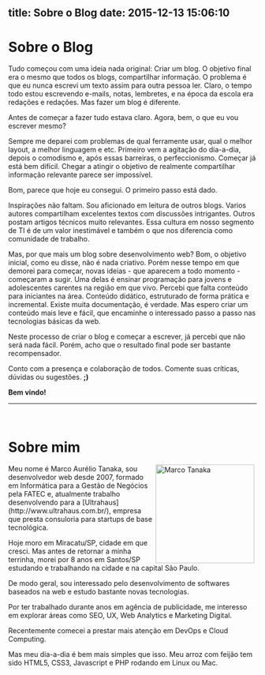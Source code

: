 title: Sobre o Blog
date: 2015-12-13 15:06:10
---

# Sobre o Blog

Tudo começou com uma ideia nada original: Criar um blog.
O objetivo final era o mesmo que todos os blogs, compartilhar informação.
O problema é que eu nunca escrevi um texto assim para outra pessoa ler. Claro, o tempo todo estou escrevendo e-mails, notas, lembretes, e na época da escola era redações e redações.
Mas fazer um blog é diferente.

Antes de começar a fazer tudo estava claro. Agora, bem, o que eu vou escrever mesmo?

Sempre me deparei com problemas de qual ferramente usar, qual o melhor layout, a melhor linguagem e etc.
Primeiro vem a agitação do dia-a-dia, depois o comodismo e, após essas barreiras, o perfeccionismo.
Começar já está bem difícil. Chegar a atingir o objetivo de realmente compartilhar informação relevante parece ser impossível.

Bom, parece que hoje eu consegui.
O primeiro passo está dado.

Inspirações não faltam. Sou aficionado em leitura de outros blogs.
Varios autores compartilham excelentes textos com discussões intrigantes.
Outros postam artigos técnicos muito relevantes.
Essa cultura em nosso segmento de TI é de um valor inestimável e também o que nos diferencia como comunidade de trabalho.

Mas, por que mais um blog sobre desenvolvimento web?
Bom, o objetivo inicial, como eu disse, não é nada criativo.
Porém nesse tempo em que demorei para começar, novas ideias - que aparecem a todo momento - começaram a sugir.
Uma delas é ensinar programação para jovens e adolescentes carentes na região em que vivo.
Percebi que falta conteúdo para iniciantes na área. Conteúdo didático, estruturado de forma prática e incremental.
Existe muita documentação, é verdade. Mas espero criar um conteúdo mais leve e fácil, que encaminhe o interessado passo a passo nas tecnologias básicas da web.

Neste processo de criar o blog e começar a escrever, já percebi que não será nada fácil.
Porém, acho que o resultado final pode ser bastante recompensador.

Conto com a presença e colaboração de todos.
Comente suas críticas, dúvidas ou sugestões. **;)**

**Bem vindo!**

---
&nbsp;
 
# Sobre mim

<img src="/images/marco-tanaka.jpg" alt="Marco Tanaka" align="right" width="200" hspace="5">
Meu nome é Marco Aurélio Tanaka, sou desenvolvedor web desde 2007,
formado em Informática para a Gestão de Negócios pela FATEC e,
atualmente trabalho desenvolvendo para a [Ultrahaus](http://www.ultrahaus.com.br/), empresa
que presta consuloria para startups de base tecnológica.

Hoje moro em Miracatu/SP, cidade em que cresci. Mas antes de retornar a minha terrinha, morei por 8 anos em Santos/SP estudando e trabalhando na cidade e na capital São Paulo.

De modo geral, sou interessado pelo desenvolvimento de softwares baseados na web e estudo bastante novas tecnologias.

Por ter trabalhado durante anos em agência de publicidade, me interesso em explorar áreas como SEO, UX, Web Analytics e Marketing Digital.

Recentemente comecei a prestar mais atenção em DevOps e Cloud Computing.  

Mas meu dia-a-dia é bem mais simples que isso. Meu arroz com feijão tem sido HTML5, CSS3, Javascript e PHP rodando em Linux ou Mac.